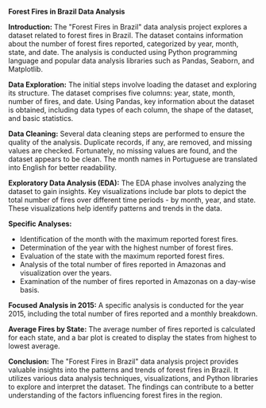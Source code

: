 **Forest Fires in Brazil Data Analysis**

**Introduction:**
The "Forest Fires in Brazil" data analysis project explores a dataset related to forest fires in Brazil. The dataset contains information about the number of forest fires reported, categorized by year, month, state, and date. The analysis is conducted using Python programming language and popular data analysis libraries such as Pandas, Seaborn, and Matplotlib.

**Data Exploration:**
The initial steps involve loading the dataset and exploring its structure. The dataset comprises five columns: year, state, month, number of fires, and date. Using Pandas, key information about the dataset is obtained, including data types of each column, the shape of the dataset, and basic statistics.

**Data Cleaning:**
Several data cleaning steps are performed to ensure the quality of the analysis. Duplicate records, if any, are removed, and missing values are checked. Fortunately, no missing values are found, and the dataset appears to be clean. The month names in Portuguese are translated into English for better readability.

**Exploratory Data Analysis (EDA):**
The EDA phase involves analyzing the dataset to gain insights. Key visualizations include bar plots to depict the total number of fires over different time periods - by month, year, and state. These visualizations help identify patterns and trends in the data.

**Specific Analyses:**
- Identification of the month with the maximum reported forest fires.
- Determination of the year with the highest number of forest fires.
- Evaluation of the state with the maximum reported forest fires.
- Analysis of the total number of fires reported in Amazonas and visualization over the years.
- Examination of the number of fires reported in Amazonas on a day-wise basis.

**Focused Analysis in 2015:**
A specific analysis is conducted for the year 2015, including the total number of fires reported and a monthly breakdown.

**Average Fires by State:**
The average number of fires reported is calculated for each state, and a bar plot is created to display the states from highest to lowest average.

**Conclusion:**
The "Forest Fires in Brazil" data analysis project provides valuable insights into the patterns and trends of forest fires in Brazil. It utilizes various data analysis techniques, visualizations, and Python libraries to explore and interpret the dataset. The findings can contribute to a better understanding of the factors influencing forest fires in the region.
